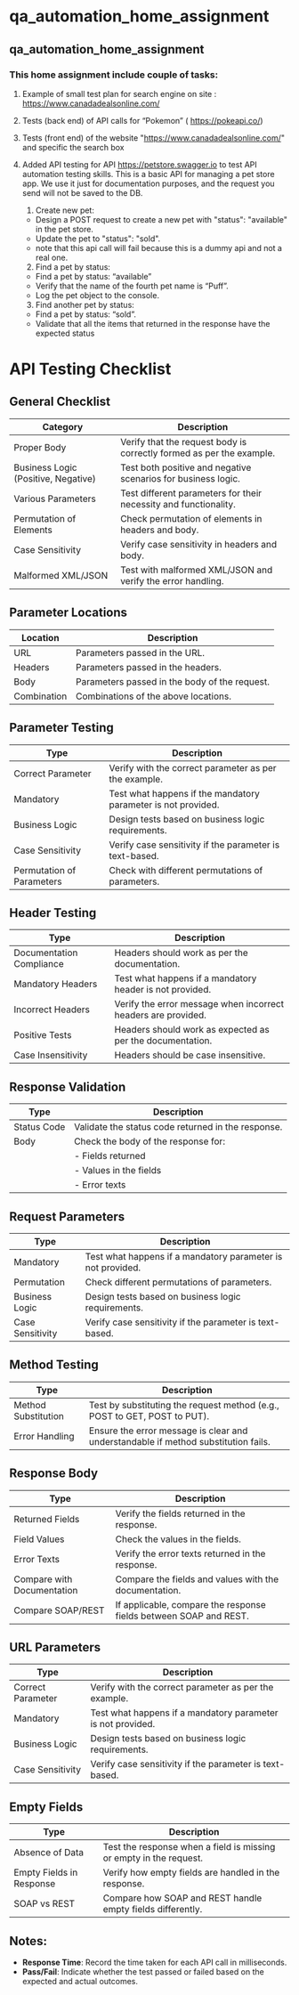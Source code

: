 # qa_automation_home_assignment
## qa_automation_home_assignment

### This home assignment include couple of tasks:

1. Example of small test plan for search engine on site : https://www.canadadealsonline.com/

2. Tests (back end) of API calls for “Pokemon” ( https://pokeapi.co/)

3. Tests (front end) of the website "https://www.canadadealsonline.com/" and specific the search box

4. Added API testing for API https://petstore.swagger.io 
   to test API automation testing skills. 
   This is a basic API for managing a pet store app. 
   We use it just for documentation purposes, and the request you send will not be saved to the
   DB.
      1. Create new pet:
      - Design a POST request to create a new pet with "status": "available" in the pet
      store.
      - Update the pet to "status": "sold".
      * note that this api call will fail because this is a dummy api and not a real one.
      2. Find a pet by status:
      - Find a pet by status: “available”
      - Verify that the name of the fourth pet name is “Puff”.
      - Log the pet object to the console.
      3. Find another pet by status:
      - Find a pet by status: “sold”.
      - Validate that all the items that returned in the response have the expected status

# API Testing Checklist

## General Checklist

| Category                              | Description                                                                                  |
|---------------------------------------|----------------------------------------------------------------------------------------------|
| Proper Body                           | Verify that the request body is correctly formed as per the example.                         |
| Business Logic (Positive, Negative)   | Test both positive and negative scenarios for business logic.                                |
| Various Parameters                    | Test different parameters for their necessity and functionality.                             |
| Permutation of Elements               | Check permutation of elements in headers and body.                                           |
| Case Sensitivity                      | Verify case sensitivity in headers and body.                                                 |
| Malformed XML/JSON                    | Test with malformed XML/JSON and verify the error handling.                                  |

## Parameter Locations

| Location              | Description                                                           |
|-----------------------|-----------------------------------------------------------------------|
| URL                   | Parameters passed in the URL.                                         |
| Headers               | Parameters passed in the headers.                                     |
| Body                  | Parameters passed in the body of the request.                         |
| Combination           | Combinations of the above locations.                                  |

## Parameter Testing

| Type                        | Description                                                                                      |
|-----------------------------|--------------------------------------------------------------------------------------------------|
| Correct Parameter           | Verify with the correct parameter as per the example.                                            |
| Mandatory                   | Test what happens if the mandatory parameter is not provided.                                    |
| Business Logic              | Design tests based on business logic requirements.                                               |
| Case Sensitivity            | Verify case sensitivity if the parameter is text-based.                                          |
| Permutation of Parameters   | Check with different permutations of parameters.                                                 |

## Header Testing

| Type                      | Description                                                                                      |
|---------------------------|--------------------------------------------------------------------------------------------------|
| Documentation Compliance  | Headers should work as per the documentation.                                                    |
| Mandatory Headers         | Test what happens if a mandatory header is not provided.                                         |
| Incorrect Headers         | Verify the error message when incorrect headers are provided.                                    |
| Positive Tests            | Headers should work as expected as per the documentation.                                        |
| Case Insensitivity        | Headers should be case insensitive.                                                              |

## Response Validation

| Type             | Description                                                                                      |
|------------------|--------------------------------------------------------------------------------------------------|
| Status Code      | Validate the status code returned in the response.                                               |
| Body             | Check the body of the response for:                                                               |
|                  | - Fields returned                                                                                 |
|                  | - Values in the fields                                                                            |
|                  | - Error texts                                                                                     |

## Request Parameters

| Type                 | Description                                                                                      |
|----------------------|--------------------------------------------------------------------------------------------------|
| Mandatory            | Test what happens if a mandatory parameter is not provided.                                      |
| Permutation          | Check different permutations of parameters.                                                     |
| Business Logic       | Design tests based on business logic requirements.                                               |
| Case Sensitivity     | Verify case sensitivity if the parameter is text-based.                                          |

## Method Testing

| Type                       | Description                                                                                      |
|----------------------------|--------------------------------------------------------------------------------------------------|
| Method Substitution        | Test by substituting the request method (e.g., POST to GET, POST to PUT).                       |
| Error Handling             | Ensure the error message is clear and understandable if method substitution fails.              |

## Response Body

| Type                     | Description                                                                                      |
|--------------------------|--------------------------------------------------------------------------------------------------|
| Returned Fields          | Verify the fields returned in the response.                                                      |
| Field Values             | Check the values in the fields.                                                                  |
| Error Texts              | Verify the error texts returned in the response.                                                 |
| Compare with Documentation | Compare the fields and values with the documentation.                                          |
| Compare SOAP/REST        | If applicable, compare the response fields between SOAP and REST.                                |

## URL Parameters

| Type                 | Description                                                                                      |
|----------------------|--------------------------------------------------------------------------------------------------|
| Correct Parameter    | Verify with the correct parameter as per the example.                                            |
| Mandatory            | Test what happens if a mandatory parameter is not provided.                                      |
| Business Logic       | Design tests based on business logic requirements.                                               |
| Case Sensitivity     | Verify case sensitivity if the parameter is text-based.                                          |

## Empty Fields

| Type                     | Description                                                                                      |
|--------------------------|--------------------------------------------------------------------------------------------------|
| Absence of Data          | Test the response when a field is missing or empty in the request.                               |
| Empty Fields in Response | Verify how empty fields are handled in the response.                                             |
| SOAP vs REST             | Compare how SOAP and REST handle empty fields differently.                                       |

## Notes:
- **Response Time**: Record the time taken for each API call in milliseconds.
- **Pass/Fail**: Indicate whether the test passed or failed based on the expected and actual outcomes.


